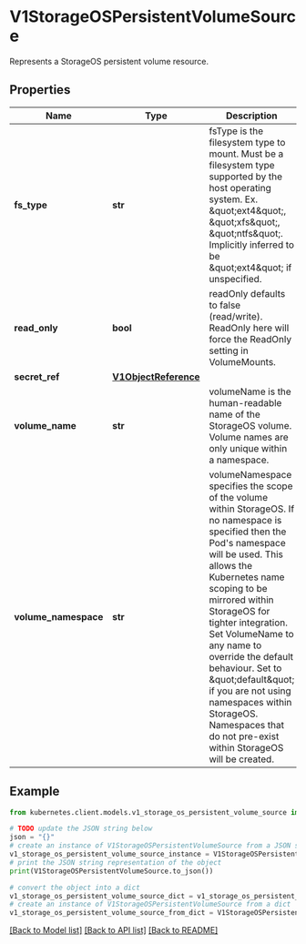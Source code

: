 # V1StorageOSPersistentVolumeSource

Represents a StorageOS persistent volume resource.

## Properties

Name | Type | Description | Notes
------------ | ------------- | ------------- | -------------
**fs_type** | **str** | fsType is the filesystem type to mount. Must be a filesystem type supported by the host operating system. Ex. \&quot;ext4\&quot;, \&quot;xfs\&quot;, \&quot;ntfs\&quot;. Implicitly inferred to be \&quot;ext4\&quot; if unspecified. | [optional] 
**read_only** | **bool** | readOnly defaults to false (read/write). ReadOnly here will force the ReadOnly setting in VolumeMounts. | [optional] 
**secret_ref** | [**V1ObjectReference**](V1ObjectReference.md) |  | [optional] 
**volume_name** | **str** | volumeName is the human-readable name of the StorageOS volume.  Volume names are only unique within a namespace. | [optional] 
**volume_namespace** | **str** | volumeNamespace specifies the scope of the volume within StorageOS.  If no namespace is specified then the Pod&#39;s namespace will be used.  This allows the Kubernetes name scoping to be mirrored within StorageOS for tighter integration. Set VolumeName to any name to override the default behaviour. Set to \&quot;default\&quot; if you are not using namespaces within StorageOS. Namespaces that do not pre-exist within StorageOS will be created. | [optional] 

## Example

```python
from kubernetes.client.models.v1_storage_os_persistent_volume_source import V1StorageOSPersistentVolumeSource

# TODO update the JSON string below
json = "{}"
# create an instance of V1StorageOSPersistentVolumeSource from a JSON string
v1_storage_os_persistent_volume_source_instance = V1StorageOSPersistentVolumeSource.from_json(json)
# print the JSON string representation of the object
print(V1StorageOSPersistentVolumeSource.to_json())

# convert the object into a dict
v1_storage_os_persistent_volume_source_dict = v1_storage_os_persistent_volume_source_instance.to_dict()
# create an instance of V1StorageOSPersistentVolumeSource from a dict
v1_storage_os_persistent_volume_source_from_dict = V1StorageOSPersistentVolumeSource.from_dict(v1_storage_os_persistent_volume_source_dict)
```
[[Back to Model list]](../README.md#documentation-for-models) [[Back to API list]](../README.md#documentation-for-api-endpoints) [[Back to README]](../README.md)


